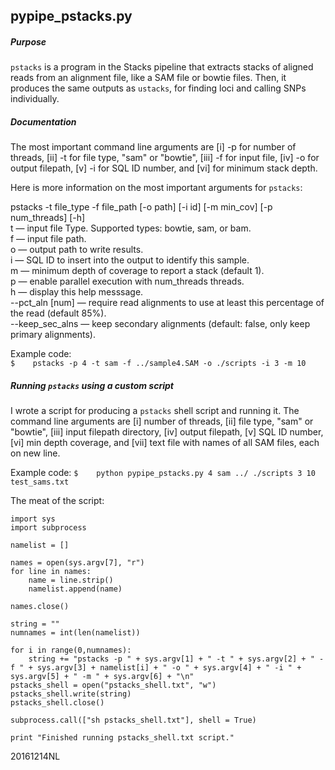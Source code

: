 ## pypipe_pstacks.py

##### Purpose
``pstacks`` is a program in the Stacks pipeline that extracts stacks of aligned reads from an alignment file, like a SAM file or bowtie files. Then, it produces the same outputs as ``ustacks``, for finding loci and calling SNPs individually.

##### Documentation

The most important command line arguments are [i] -p for number of threads, [ii] -t for file type, "sam" or "bowtie", [iii] -f for input file, [iv] -o for output filepath, [v] -i for SQL ID number, and [vi] for minimum stack depth.

Here is more information on the most important arguments for ``pstacks``:

pstacks -t file_type -f file_path [-o path] [-i id] [-m min_cov] [-p num_threads] [-h]
<br>t — input file Type. Supported types: bowtie, sam, or bam.
<br>f — input file path.
<br>o — output path to write results.
<br>i — SQL ID to insert into the output to identify this sample.
<br>m — minimum depth of coverage to report a stack (default 1).
<br>p — enable parallel execution with num_threads threads.
<br>h — display this help messsage.
<br>--pct_aln [num] — require read alignments to use at least this percentage of the read (default 85%).
<br>--keep_sec_alns — keep secondary alignments (default: false, only keep primary alignments).


Example code:
<br>
```$	pstacks -p 4 -t sam -f ../sample4.SAM -o ./scripts -i 3 -m 10```

##### Running ``pstacks`` using a custom script

I wrote a script for producing a ``pstacks`` shell script and running it. The command line arguments are [i] number of threads, [ii] file type, "sam" or "bowtie", [iii] input filepath directory, [iv] output filepath, [v] SQL ID number, [vi] min depth coverage, and [vii] text file with names of all SAM files, each on new line.

Example code:
```$	python pypipe_pstacks.py 4 sam ../ ./scripts 3 10 test_sams.txt```

The meat of the script:

```
import sys
import subprocess

namelist = []

names = open(sys.argv[7], "r")
for line in names:
	name = line.strip()
	namelist.append(name)
	
names.close()

string = ""
numnames = int(len(namelist))

for i in range(0,numnames):
	string += "pstacks -p " + sys.argv[1] + " -t " + sys.argv[2] + " -f " + sys.argv[3] + namelist[i] + " -o " + sys.argv[4] + " -i " + sys.argv[5] + " -m " + sys.argv[6] + "\n"
pstacks_shell = open("pstacks_shell.txt", "w")
pstacks_shell.write(string)
pstacks_shell.close()

subprocess.call(["sh pstacks_shell.txt"], shell = True)

print "Finished running pstacks_shell.txt script."
```

20161214NL